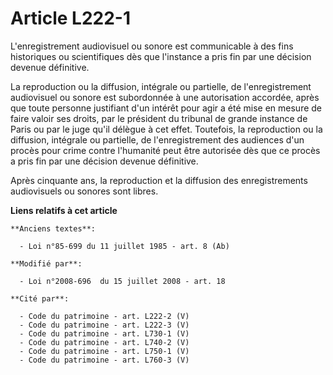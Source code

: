 # Article L222-1

L'enregistrement audiovisuel ou sonore est communicable à des fins historiques ou scientifiques dès que l'instance a pris fin
par une décision devenue définitive. 

La reproduction ou la diffusion, intégrale ou partielle, de l'enregistrement audiovisuel ou sonore est subordonnée à une
autorisation accordée, après que toute personne justifiant d'un intérêt pour agir a été mise en mesure de faire valoir ses
droits, par le président du tribunal de grande instance de Paris ou par le juge qu'il délègue à cet effet. Toutefois, la
reproduction ou la diffusion, intégrale ou partielle, de l'enregistrement des audiences d'un procès pour crime contre
l'humanité peut être autorisée dès que ce procès a pris fin par une décision devenue définitive.

Après cinquante ans, la reproduction et la diffusion des enregistrements audiovisuels ou sonores sont libres.

**Liens relatifs à cet article**

	**Anciens textes**:

	  - Loi n°85-699 du 11 juillet 1985 - art. 8 (Ab)

	**Modifié par**:

	  - Loi n°2008-696  du 15 juillet 2008 - art. 18

	**Cité par**:

	  - Code du patrimoine - art. L222-2 (V)
	  - Code du patrimoine - art. L222-3 (V)
	  - Code du patrimoine - art. L730-1 (V)
	  - Code du patrimoine - art. L740-2 (V)
	  - Code du patrimoine - art. L750-1 (V)
	  - Code du patrimoine - art. L760-3 (V)
